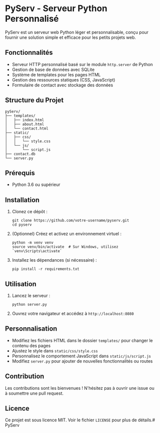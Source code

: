 # PyServ - Serveur Python Personnalisé

PyServ est un serveur web Python léger et personnalisable, conçu pour fournir une solution simple et efficace pour les petits projets web.

## Fonctionnalités

- Serveur HTTP personnalisé basé sur le module `http.server` de Python
- Gestion de base de données avec SQLite
- Système de templates pour les pages HTML
- Gestion des ressources statiques (CSS, JavaScript)
- Formulaire de contact avec stockage des données

## Structure du Projet

```
pyServ/
├── templates/
│   ├── index.html
│   ├── about.html
│   └── contact.html
├── static/
│   ├── css/
│   │   └── style.css
│   └── js/
│       └── script.js
├── contact.db
└── server.py
```

## Prérequis

- Python 3.6 ou supérieur

## Installation

1. Clonez ce dépôt :
   ```
   git clone https://github.com/votre-username/pyserv.git
   cd pyserv
   ```

2. (Optionnel) Créez et activez un environnement virtuel :
   ```
   python -m venv venv
   source venv/bin/activate  # Sur Windows, utilisez `venv\Scripts\activate`
   ```

3. Installez les dépendances (si nécessaire) :
   ```
   pip install -r requirements.txt
   ```

## Utilisation

1. Lancez le serveur :
   ```
   python server.py
   ```

2. Ouvrez votre navigateur et accédez à `http://localhost:8080`

## Personnalisation

- Modifiez les fichiers HTML dans le dossier `templates/` pour changer le contenu des pages
- Ajustez le style dans `static/css/style.css`
- Personnalisez le comportement JavaScript dans `static/js/script.js`
- Modifiez `server.py` pour ajouter de nouvelles fonctionnalités ou routes

## Contribution

Les contributions sont les bienvenues ! N'hésitez pas à ouvrir une issue ou à soumettre une pull request.

## Licence

Ce projet est sous licence MIT. Voir le fichier `LICENSE` pour plus de détails.# PyServ
